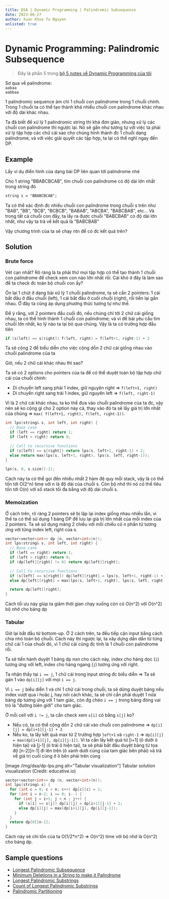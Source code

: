 ```yaml
---
title: DSA | Dynamic Programming | Palindromic Subsequence
date: 2023-06-27
author: Xuan Khoa Tu Nguyen
unlisted: true
---
```


# Dynamic Programming: Palindromic Subsequence

> Đây là phần 5 trong [bộ 5 notes về Dynamic Programming của tôi](/dsa/dynamic-programming)

Sơ qua về palindrome:\
`aabaa`\
`aabbaa`

1 palindromic sequence ám chỉ 1 chuỗi con palindrome trong 1 chuỗi chính. Trong 1 chuỗi ta có thể
tạo thành khá nhiều chuỗi con palindrome khác nhau với độ dài khác nhau.

Ta đã biết để xử lý 1 palindromic string thì khá đơn giản, nhưng xử lý các chuỗi con palindrome thì
ngược lại. Nó sẽ gần như tương tự với việc ta phải xử lý tập hợp các chữ cái sao cho chúng hình
thành đc 1 chuỗi dạng palindrome, và với việc giải quyết các tập hợp, ta lại có thể nghĩ ngay đến DP.

## Example

Lấy ví dụ điển hình của dạng bài DP liên quan tới palindrome nhé

Cho 1 string "BBABCBCAB", tìm chuỗi con palindrome có độ dài lớn nhất trong string đó

```md
string s = "BBABCBCAB";
```

Ta có thể xác định đc nhiều chuỗi con palindrome trong chuỗi s trên như "BAB", "BB", "BCB", "BCBCB",
"BABAB", "ABCBA", "BABCBAB", etc... Và trong tất cả chuỗi con đấy, ta lấy ra được chuỗi "BABCBAB" có
độ dài lớn nhất, như vậy ta trả về kết quả là "BABCBAB"

Vậy chương trình của ta sẽ chạy ntn để có đc kết quả trên?

## Solution

### Brute force

Vét cạn nhất? Rõ ràng là ta phải thử mọi tập hợp có thể tạo thành 1 chuỗi con palindrome để check
xem con nào lớn nhất rồi. Cái khó ở đây là làm sao để ta check đc toàn bộ chuỗi con ấy?

Ôn lại 1 chút ở dạng bài xử lý 1 chuỗi palindrome, ta sẽ cần 2 pointers: 1 cái bắt đầu ở đầu chuỗi
(left), 1 cái bắt đầu ở cuối chuỗi (right), rồi tiến lại gần nhau. Ở đây ta cũng áp dụng phương thức
tương tự như thế.

Để ý rằng, với 2 pointers đầu cuối đó, nếu chúng chỉ tới 2 chữ cái giống nhau, ta có thể hình thành
1 chuỗi con palindrome; và vì đề bài yêu cầu tìm chuỗi lớn nhất, ko lý nào ta lại bỏ qua chúng.
Vậy là ta có trường hợp đầu tiên

```cpp
if (s[left] == s[right]) f(left, right) = f(left+1, right-1) + 2
```

Ta sẽ cộng 2 để biểu diễn cho việc cộng dồn 2 chữ cái giống nhau vào chuỗi palindrome của ta

Giờ, nếu 2 chữ cái khác nhau thì sao?

Ta sẽ có 2 options cho pointers của ta để có thể duyệt toàn bộ tập hợp chữ cái của chuỗi chính:

- Di chuyển left sang phải 1 index, giữ nguyên right => `f(left+1, right)`
- Di chuyển right sang trái 1 index, giữ nguyên left => `f(left, right-1)`

Vì là 2 chữ cái khác nhau, ta ko thể đưa vào chuỗi palindrome của ta đc, vậy nên sẽ ko cộng gì cho 2
option này cả, thay vào đó ta sẽ lấy giá trị lớn nhất của chúng => `max( f(left+1, right), f(left, right-1))`.

```cpp
int lps(string& s, int left, int right) {
  // Base case
  if (left == right) return 1;
  if (left > right) return 0;

  // Call to recursive functions
  if (s[left] == s[right]) return lps(s, left+1, right-1) + 2;
  else return max(lps(s, left+1, right), lps(s, left, right-1));
}

lps(s, 0, s.size()-1);
```

Cách này ta có thể gọi đến nhiều nhất 2 hàm đệ quy mỗi stack, vậy là có thể tốn tới O(2^n) time với
n là độ dài của chuỗi s. Còn bộ nhớ thì nó có thể tiêu tốn tới O(n) với số stack tối đa bằng với độ
dài chuỗi s.

### Memoization

Ở cách trên, rõ ràng 2 pointers sẽ bị lặp lại index giống nhau nhiều lần, vì thế ta có thể sử dụng
1 bảng DP để lưu lại giá trị lớn nhất của mỗi index của 2 pointers. Ta sẽ sử dụng mảng 2 chiều với
mỗi chiều có n phần tử tương ứng với từng index left, right của s.

```cpp
vector<vector<int>> dp (n, vector<int>(n));
int lps(string& s, int left, int right) {
  // Base case
  if (left == right) return 1;
  if (left > right) return 0;
  if (dp[left][right] != 0) return dp[left][right];

  // Call to recursive functions
  if (s[left] == s[right]) dp[left][right] = lps(s, left+1, right-1) + 2;
  else dp[left][right] = max(lps(s, left+1, right), lps(s, left, right-1));

  return dp[left][right];
}
```

Cách tối ưu này giúp ta giảm thời gian chạy xuống còn có O(n^2) với O(n^2) bộ nhớ cho bảng dp

### Tabular

Giờ lại bắt đầu từ bottom-up. Ở 2 cách trên, ta đều tiếp cận input bằng cách chia nhỏ toàn bộ chuỗi.
Cách này thì ngược lại, ta xây dựng dần dần từ từng chữ cái 1 của chuỗi đó, vì 1 chữ cái cũng đc
tính là 1 chuỗi con palindrome rồi.

Ta sẽ tiến hành duyệt 1 bảng dp nxn cho cách này, index cho hàng dọc (`i`) tương ứng với left, index
cho hàng ngang (`j`) tương ứng với right.

Ta nhận thấy tại `i == j`, 1 chữ cái trong input string đc biểu diễn => Ta sẽ gán 1 vào `dp[i][j]`
với mọi `i == j`.

Vì `i == j` biểu diễn 1 và chỉ 1 chữ cái trong chuỗi, ta sẽ dừng duyệt bảng nếu index vượt qua i hoặc
j, hay nói cách khác, ta sẽ chỉ cần phải duyệt 1 nửa bảng dp tương ứng với 1 tam giác, còn đg chéo
`i == j` trong bảng đóng vai trò là "đường biên giới" cho tam giác.

Ở mỗi cell với `i != j`, ta cần check xem `s[i]` có bằng `s[j]` ko?

- Nếu có, ta có thể cộng dồn 2 chữ cái vào chuỗi con palindrome => `dp[i][j] = dp[i+1][j-1] + 2`
- Nếu ko, ta lấy kết quả max từ 2 trường hợp `left+1` và `right-1` => `dp[i][j] = max(dp[i+1][j], dp[i][j-1])`.
Vì ta cần lấy kết quả từ [i+1] (ô dưới ô hiện tại) và [j-1] (ô trái ô hiện tại), ta sẽ phải bắt đầu
duyệt bảng từ tọa độ [n-2][n-1] đi lên trên (ô xanh dưới cùng của tam giác bên phải) vả trả về giá
trị cuối cùng ở ô bên phải trên cùng

[image /img/dsa/dp-lps.png alt="Tabular visualization"]
    Tabular solution visualization (Credit: educative.io)

```cpp
vector<vector<int>> dp (n, vector<int>(n));
int lps(string& s) {
  for (int c = 0; c < n; c++) dp[c][c] = 1;
  for (int i = n-2; i >= 0; i--) {
    for (int j = i+1; j < n ; j++) {
      if (s[i] == s[j]) dp[i][j] = dp[i+1][j-1] + 2;
      else dp[i][j] = max(dp[i+1][j], dp[i][j-1]);
    }
  }
  return dp[0][n-1];
}
```

Cách này sẽ chỉ tốn của ta O(1/2*n^2) => O(n^2) time với bộ nhớ là O(n^2) cho bảng dp.

## Sample questions

- [Longest Palindromic Subsequence](https://leetcode.com/problems/longest-palindromic-subsequence/)
- [Minimum Deletions in a String to make it Palindrome](https://www.geeksforgeeks.org/minimum-number-deletions-make-string-palindrome/)
- [Longest Palindromic Substrings](https://leetcode.com/problems/longest-palindromic-substring/)
- [Count of Longest Palindromic Substrings](https://leetcode.com/problems/palindromic-substrings/)
- [Palindromic Partitioning](https://leetcode.com/problems/palindrome-partitioning/)
